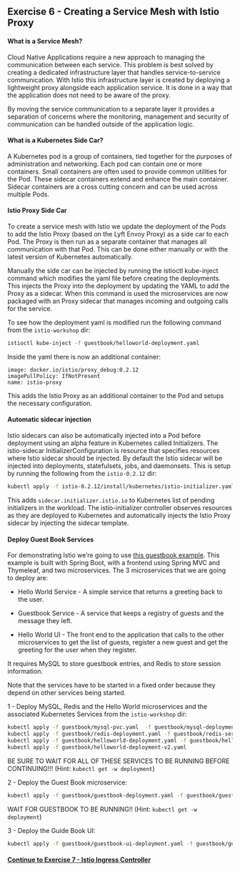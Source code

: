 ## Exercise 6 - Creating a Service Mesh with Istio Proxy

#### What is a Service Mesh?

Cloud Native Applications require a new approach to managing the communication between each service. This problem is best solved by creating a dedicated infrastructure layer that handles service-to-service communication. With Istio this infrastructure layer is created by deploying a lightweight proxy alongside each application service. It is done in a way that the application does not need to be aware of the proxy.

By moving the service communication to a separate layer it provides a separation of concerns where the monitoring, management and security of communication can be handled outside of the application logic.

#### What is a Kubernetes Side Car?

A Kubernetes pod is a group of containers, tied together for the purposes of administration and networking. Each pod can contain one or more containers.  Small containers are often used to provide common utilities for the Pod.  These sidecar containers extend and enhance the main container. Sidecar containers are a cross cutting concern and can be used across multiple Pods.

#### Istio Proxy Side Car

To create a service mesh with Istio we update the deployment of the Pods to add the Istio Proxy (based on the Lyft Envoy Proxy) as a side car to each Pod. The Proxy is then run as a separate container that manages all communication with that Pod. This can be done either manually or with the latest version of Kubernetes automatically.

Manually the side car can be injected by running the istioctl kube-inject command which modifies the yaml file before creating the deployments. This injects the Proxy into the deployment by updating the YAML to add the Proxy as a sidecar. When this command is used the microservices are now packaged with an Proxy sidecar that manages incoming and outgoing calls for the service.


To see how the deployment yaml is modified run the following command from the `istio-workshop` dir:

```sh
istioctl kube-inject -f guestbook/helloworld-deployment.yaml
```

Inside the yaml there is now an additional container:

```
image: docker.io/istio/proxy_debug:0.2.12
imagePullPolicy: IfNotPresent
name: istio-proxy
```

This adds the Istio Proxy as an additional container to the Pod and setups the necessary configuration.

#### Automatic sidecar injection

Istio sidecars can also be automatically injected into a Pod before deployment using an alpha feature in Kubernetes called Initializers.  The istio-sidecar InitializerConfiguration is resource that specifies resources where Istio sidecar should be injected. By default the Istio sidecar will be injected into deployments, statefulsets, jobs, and daemonsets.  This is setup by running the following from the `istio-0.2.12` dir:

```sh
kubectl apply -f istio-0.2.12/install/kubernetes/istio-initializer.yaml
```

This adds `sidecar.initializer.istio.io` to Kubernetes list of pending initializers in the workload. The istio-initializer controller observes resources as they are deployed to Kubernetes and automatically injects the Istio Proxy sidecar by injecting the sidecar template.

#### Deploy Guest Book Services

For demonstrating Istio we’re going to use [this guestbook example](https://github.com/retroryan/spring-boot-docker). This example is built with Spring Boot, with a frontend using Spring MVC and Thymeleaf, and two microservices.  The 3 microservices that we are going to deploy are:

* Hello World Service - A simple service that returns a greeting back to the user.

* Guestbook Service - A service that keeps a registry of guests and the message they left.

* Hello World UI - The front end to the application that calls to the other microservices to get the list of guests, register a new guest and get the greeting for the user when they register.

It requires MySQL to store guestbook entries, and Redis to store session information.   

Note that the services have to be started in a fixed order because they depend on other services being started.

1 - Deploy MySQL, Redis and the Hello World microservices and the associated Kubernetes Services from the `istio-workshop` dir:

```sh
kubectl apply -f guestbook/mysql-pvc.yaml  -f guestbook/mysql-deployment.yaml -f guestbook/mysql-service.yaml
kubectl apply -f guestbook/redis-deployment.yaml -f guestbook/redis-service.yaml
kubectl apply -f guestbook/helloworld-deployment.yaml -f guestbook/helloworld-service.yaml
kubectl apply -f guestbook/helloworld-deployment-v2.yaml
```

BE SURE TO WAIT FOR ALL OF THESE SERVICES TO BE RUNNING BEFORE CONTINUING!!!  (Hint: `kubectl get -w deployment`)

2 - Deploy the Guest Book microservice:

```sh
kubectl apply -f guestbook/guestbook-deployment.yaml -f guestbook/guestbook-service.yaml
```

WAIT FOR GUESTBOOK TO BE RUNNING!!  (Hint: `kubectl get -w deployment`)

3 - Deploy the Guide Book UI:

```sh
kubectl apply -f guestbook/guestbook-ui-deployment.yaml -f guestbook/guestbook-ui-service.yaml
```

#### [Continue to Exercise 7 - Istio Ingress Controller](../exercise-7/README.md)
